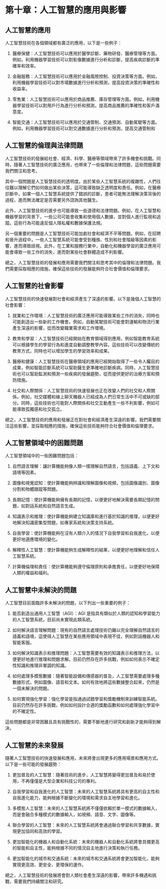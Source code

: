 # 第十章：人工智慧的應用與影響

## 人工智慧的應用

人工智慧技術在各個領域都有廣泛的應用，以下是一些例子：

1. 醫療保健：人工智慧技術可以應用於醫學診斷、藥物研發、醫療管理等方面。例如，利用機器學習技術可以對影像數據進行分析和診斷，提高疾病診斷的準確率和效率。

2. 金融服務：人工智慧技術可以應用於金融風險控制、投資決策等方面。例如，利用機器學習技術可以對市場數據進行分析和預測，提高投資決策的準確性和收益率。

3. 零售業：人工智慧技術可以應用於商品推薦、庫存管理等方面。例如，利用機器學習技術可以對用戶行為進行分析和預測，提高商品推薦的準確性和客戶滿意度。

4. 智能交通：人工智慧技術可以應用於交通管制、交通預測、自動駕駛等方面。例如，利用機器學習技術可以對交通數據進行分析和預測，提高交通管制和

## 人工智慧的倫理與法律問題

人工智慧技術的發展給社會、經濟、科學、醫療等領域帶來了許多機會和挑戰。同時，隨著人工智慧技術的廣泛應用，也帶來了一些倫理和法律問題，這些問題需要我們關注和思考。

其中一個問題是人工智慧技術的透明度。由於某些人工智慧系統的複雜性，人們往往難以理解它們如何做出某些決策，這可能導致缺乏透明度和責任。例如，在醫療診斷中，如果一個人工智慧系統提供了錯誤的診斷，患者可能無法理解決策背後的過程，進而無法確定是否需要另外諮詢其他醫生。

此外，人工智慧技術的進步也可能導致一些道德和法律問題。例如，在人工智慧和機器學習的背景下，一些公司可能會收集和使用個人數據，並對個人進行監視和追蹤。這些行為可能違反個人隱私權和數據保護法規。

另一個重要的問題是人工智慧技術可能加劇社會和經濟不平等問題。例如，在招聘和晉升過程中，一些人工智慧系統可能會受到種族、性別和社會階級等因素的影響，進而導致歧視。此外，在工業和服務行業中，自動化和機器學習的廣泛應用可能會導致一些工作的消失，進而對某些社會群體造成不利影響。

總之，人工智慧技術的發展和應用需要我們關注和思考其中的倫理和法律問題。我們需要採取相應的措施，確保這些技術的發展能夠符合社會價值和倫理要求。

## 人工智慧的社會影響

人工智慧技術的快速發展對社會和經濟產生了深遠的影響。以下是幾個人工智慧的社會影響：

1. 就業和工作環境：人工智慧技術的廣泛應用可能導致某些工作的消失，同時也可能創造出一些新的工作機會。例如，自動駕駛技術可能會對運輸和物流行業產生深遠的影響，從而改變職業需求和工作環境。

2. 教育和學習：人工智慧技術已經開始在教育領域得到應用，例如智能教育系統可以根據學生的學習行為和進度自動調整教學內容。這些技術可以改變傳統的教育方式，同時也可以增加學生的學習效率和成果。

3. 醫療和健康：人工智慧技術在醫療領域的應用已經開始取得了一些令人矚目的成果，例如智能診斷系統可以幫助醫生更準確地診斷疾病。同時，人工智慧技術也可以幫助監測和預測一些疾病的發展趨勢，從而提供更好的治療方案和預防措施。

4. 社交和人際關係：人工智慧技術的快速發展也正在改變人們的社交和人際關係。例如，社交媒體和線上聊天機器人已經成為人們日常生活中不可或缺的部分。同時，這些技術也可能對人際關係和社交互動產生一些不利影響，例如可能導致孤獨感和社交孤立。

總之，人工智慧技術的應用和發展正在對社會和經濟產生深遠的影響。我們需要關注這些影響，並採取相應的措施，確保這些技術能夠符合社會價值和倫理要求。

## 人工智慧領域中的困難問題

人工智慧領域中的一些困難問題包括：

1. 自然語言理解：讓計算機能夠像人類一樣理解自然語言，包括語義、上下文和語境等因素。

2. 圖像和視覺認知：使計算機能夠辨識和理解圖像和視頻，包括圖像識別、圖像分割和物體跟蹤等問題。

3. 長期記憶：使計算機能夠擁有長期的記憶，以便更好地解決需要長期記憶的問題，如對話系統和自然語言生成。

4. 知識表示和推理：使計算機能夠建立知識庫和進行基於知識的推理，以便更好地解決知識密集型問題，如專家系統和決策支持系統。

5. 自我學習：使計算機能夠在沒有人類介入的情況下自我學習和自我進化，以便更好地適應環境的變化。

6. 解釋性人工智慧：使計算機能夠生成解釋性的結果，以便更好地理解和信任人工智慧系統。

7. 計算機倫理和責任：使計算機能夠遵守倫理原則和承擔責任，以便更好地保障人類的權益和福利。

## 人工智慧中未解決的問題

人工智慧目前面臨許多未解決的問題，以下列出一些重要的例子：

1. 能否創造出通用人工智慧（AGI）：AGI 是指具有類似於人類的認知和學習能力的人工智慧系統，目前尚未實現此類系統。

2. 如何解決語言理解問題：現有的自然語言處理技術仍難以完全理解自然語言的語義和語境，這使得人工智慧在某些應用領域中表現不佳，例如對話機器人和智能客服。

3. 如何解決知識表示和推理問題：人工智慧需要有效的知識表示和推理方法，以便更好地進行推理和問題求解。目前仍然存在許多挑戰，例如如何表示不確定性知識和推理非單調的知識。

4. 如何處理多模態數據：隨著智能設備和傳感器的普及，人工智慧需要處理多種數據形式，例如圖像、語音和文本。如何有效地將這些數據整合起來，仍然是一個未解決的問題。

5. 如何實現強化學習：強化學習是指通過試錯學習和獎勵機制來訓練智能系統。目前仍然存在許多挑戰，例如如何設計合適的獎勵函數和如何處理強化學習中的不確定性。

這些問題都是非常困難且具有挑戰性的，需要不斷地進行研究和創新才能夠得到解決。

## 人工智慧的未來發展

隨著人工智慧技術的快速發展和應用，未來將會出現更多的應用場景和應用方式。以下是一些可能的發展趨勢：

1. 更加普及的人工智慧：隨著技術的進步，人工智慧將變得更加普及和易於使用，不再僅僅是大型企業和科技公司的專利。

2. 自我學習和自我進化的人工智慧：未來的人工智慧系統將具有更高的自主性和自我進化能力，能夠根據不斷變化的環境和需求自主地學習和進化。

3. 多模態人工智慧：未來的人工智慧系統將不僅僅依賴於單一模式的數據輸入，而是會融合多種模式的數據輸入，如視頻、語音、文字、圖像等。

4. 聯合學習的人工智慧：未來的人工智慧系統將會通過聯合學習和共享數據，實現更加協同和高效的學習。

5. 更加智能化的機器人和自動化系統：未來的機器人和自動化系統將會具備更高的智能和自主性，能夠根據不同的情況自主地進行決策和執行任務。

6. 更加智能化的城市和交通系統：未來的城市和交通系統將會更加智能化，能夠實現更高效、更安全、更環保的運作。

總之，人工智慧技術的發展將會對人類社會產生深遠的影響，帶來許多機遇和挑戰，需要我們持續關注和研究。
